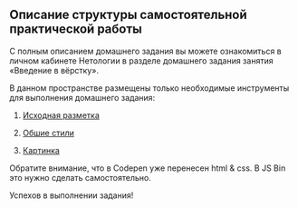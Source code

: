 ## Описание структуры самостоятельной практической работы

С полным описанием домашнего задания вы можете ознакомиться в личном кабинете Нетологии в разделе домашнего задания занятия «Введение в вёрстку».

В данном пространстве размещены только необходимые инструменты для выполнения домашнего задания:

1. [Исходная разметка](./index.html)

2. [Обшие стили](./css/style-common.css)

3. [Картинка](./img)

Обратите внимание, что в Codepen уже перенесен html & css. В JS Bin это нужно сделать самостоятельно.

Успехов в выполнении задания!

